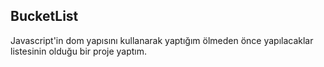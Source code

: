 **BucketList**
---
Javascript'in dom yapısını kullanarak yaptığım ölmeden önce yapılacaklar listesinin olduğu bir proje yaptım.
